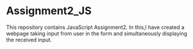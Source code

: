# Assignment2_JS

This repository contains JavaScript Assignment2.
In this,I have created a webpage taking input from user in the form and simultaneously displaying the received input. 
